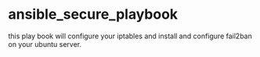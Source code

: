 # ansible_secure_playbook

this play book will configure your iptables and install and configure fail2ban on your ubuntu server.
